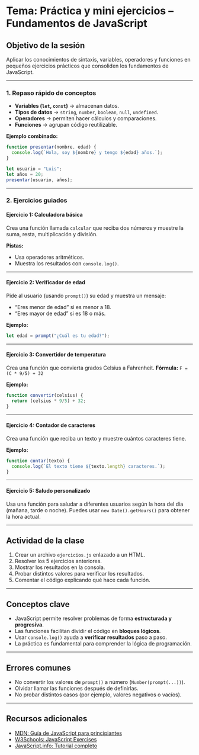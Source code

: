 # Tema: Práctica y mini ejercicios – Fundamentos de JavaScript

## Objetivo de la sesión
Aplicar los conocimientos de sintaxis, variables, operadores y funciones en pequeños ejercicios prácticos que consoliden los fundamentos de JavaScript.

---

### 1. Repaso rápido de conceptos
- **Variables (`let`, `const`)** → almacenan datos.  
- **Tipos de datos** → `string`, `number`, `boolean`, `null`, `undefined`.  
- **Operadores** → permiten hacer cálculos y comparaciones.  
- **Funciones** → agrupan código reutilizable.  

**Ejemplo combinado:**
```js
function presentar(nombre, edad) {
  console.log(`Hola, soy ${nombre} y tengo ${edad} años.`);
}

let usuario = "Luis";
let años = 20;
presentar(usuario, años);
````

---

### 2. Ejercicios guiados

#### Ejercicio 1: Calculadora básica

Crea una función llamada `calcular` que reciba dos números y muestre la suma, resta, multiplicación y división.

**Pistas:**

* Usa operadores aritméticos.
* Muestra los resultados con `console.log()`.

---

#### Ejercicio 2: Verificador de edad

Pide al usuario (usando `prompt()`) su edad y muestra un mensaje:

* “Eres menor de edad” si es menor a 18.
* “Eres mayor de edad” si es 18 o más.

**Ejemplo:**

```js
let edad = prompt("¿Cuál es tu edad?");
```

---

#### Ejercicio 3: Convertidor de temperatura

Crea una función que convierta grados Celsius a Fahrenheit.
**Fórmula:** `F = (C * 9/5) + 32`

**Ejemplo:**

```js
function convertir(celsius) {
  return (celsius * 9/5) + 32;
}
```

---

#### Ejercicio 4: Contador de caracteres

Crea una función que reciba un texto y muestre cuántos caracteres tiene.

**Ejemplo:**

```js
function contar(texto) {
  console.log(`El texto tiene ${texto.length} caracteres.`);
}
```

---

#### Ejercicio 5: Saludo personalizado

Usa una función para saludar a diferentes usuarios según la hora del día (mañana, tarde o noche).
Puedes usar `new Date().getHours()` para obtener la hora actual.

---

## Actividad de la clase

1. Crear un archivo `ejercicios.js` enlazado a un HTML.
2. Resolver los 5 ejercicios anteriores.
3. Mostrar los resultados en la consola.
4. Probar distintos valores para verificar los resultados.
5. Comentar el código explicando qué hace cada función.

---

## Conceptos clave

* JavaScript permite resolver problemas de forma **estructurada y progresiva**.
* Las funciones facilitan dividir el código en **bloques lógicos**.
* Usar `console.log()` ayuda a **verificar resultados** paso a paso.
* La práctica es fundamental para comprender la lógica de programación.

---

## Errores comunes

* No convertir los valores de `prompt()` a número (`Number(prompt(...))`).
* Olvidar llamar las funciones después de definirlas.
* No probar distintos casos (por ejemplo, valores negativos o vacíos).

---

## Recursos adicionales

* [MDN: Guía de JavaScript para principiantes](https://developer.mozilla.org/es/docs/Learn/Getting_started_with_the_web/JavaScript_basics)
* [W3Schools: JavaScript Exercises](https://www.w3schools.com/js/js_exercises.asp)
* [JavaScript.info: Tutorial completo](https://es.javascript.info/)